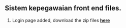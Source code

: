 ## Sistem kepegawaian front end files.

1. Login page added, download the zip files **[here](https://github.com/iqbalaqaba/sispegwkd/blob/master/login/login.zip
)**
